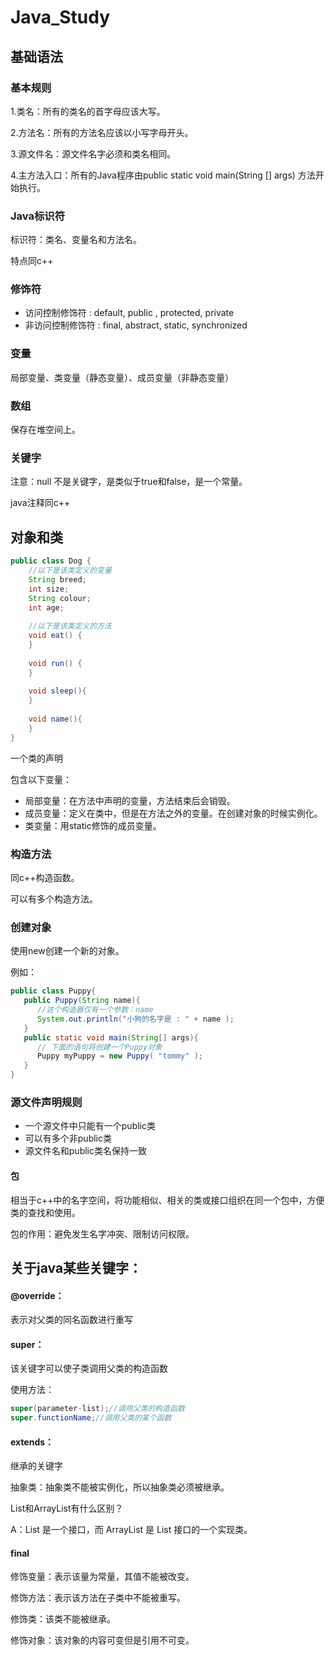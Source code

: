 # Java_Study

## 基础语法

### 基本规则

1.类名：所有的类名的首字母应该大写。

2.方法名：所有的方法名应该以小写字母开头。

3.源文件名：源文件名字必须和类名相同。

4.主方法入口：所有的Java程序由public static void main(String [] args) 方法开始执行。

### Java标识符

标识符：类名、变量名和方法名。

特点同c++

### 修饰符

- 访问控制修饰符 : default, public , protected, private
- 非访问控制修饰符 : final, abstract, static, synchronized

### 变量

局部变量、类变量（静态变量）、成员变量（非静态变量）

### 数组

保存在堆空间上。

### 关键字

注意：null 不是关键字，是类似于true和false，是一个常量。

java注释同c++

## 对象和类

```java
public class Dog {
    //以下是该类定义的变量
    String breed;
    int size;
    String colour;
    int age;
 
    //以下是该类定义的方法
    void eat() {
    }
 
    void run() {
    }
 
    void sleep(){
    }
 
    void name(){
    }
}
```

一个类的声明

包含以下变量：

- 局部变量：在方法中声明的变量，方法结束后会销毁。
- 成员变量：定义在类中，但是在方法之外的变量。在创建对象的时候实例化。
- 类变量：用static修饰的成员变量。

### 构造方法

同c++构造函数。

可以有多个构造方法。

### 创建对象

使用new创建一个新的对象。

例如：

```java
public class Puppy{
   public Puppy(String name){
      //这个构造器仅有一个参数：name
      System.out.println("小狗的名字是 : " + name ); 
   }
   public static void main(String[] args){
      // 下面的语句将创建一个Puppy对象
      Puppy myPuppy = new Puppy( "tommy" );
   }
}
```

### 源文件声明规则

- 一个源文件中只能有一个public类
- 可以有多个非public类
- 源文件名和public类名保持一致

#### 包

相当于c++中的名字空间，将功能相似、相关的类或接口组织在同一个包中，方便类的查找和使用。

包的作用：避免发生名字冲突、限制访问权限。

## 关于java某些关键字：

#### @override：

表示对父类的同名函数进行重写

#### super：

该关键字可以使子类调用父类的构造函数

使用方法：

```java
super(parameter-list);//调用父类的构造函数
super.functionName;//调用父类的某个函数
```

#### extends：

继承的关键字

抽象类：抽象类不能被实例化，所以抽象类必须被继承。

List和ArrayList有什么区别？

A：List 是一个接口，而 ArrayList 是 List 接口的一个实现类。

#### final

修饰变量：表示该量为常量，其值不能被改变。

修饰方法：表示该方法在子类中不能被重写。

修饰类：该类不能被继承。

修饰对象：该对象的内容可变但是引用不可变。